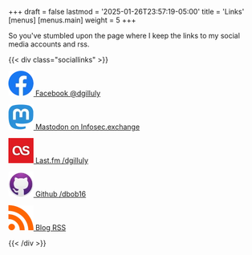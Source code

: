 +++
draft = false
lastmod = '2025-01-26T23:57:19-05:00'
title = 'Links'
[menus]
  [menus.main]
    weight = 5
+++

So you've stumbled upon the page where I keep the links to my social media accounts and rss.

{{< div class="sociallinks" >}}

[![Facebook Logo](facebook.webp) Facebook @dgilluly](https://www.facebook.com/dgilluly/)

[![Mastodon Logo](mastodon.webp) Mastodon on Infosec.exchange](https://infosec.exchange/@techguydilan)

[![Last.Fm Logo](lastfm.jpg) Last.fm /dgilluly](https://www.last.fm/user/dgilluly)

[![Github Logo](github.webp) Github /dbob16](https://www.github.com/dbob16)

[![RSS Logo](rss.webp) Blog RSS](https://www.dilangilluly.us/blog/index.xml)

{{< /div >}}